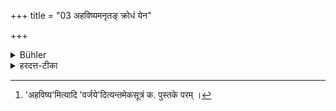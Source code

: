 +++
title = "03 अहविष्यमनृतङ् क्रोधं येन"

+++

<details><summary>Bühler</summary>

3. And food unfit for oblations, speaking an untruth, anger, and (acts or words) by which he might excite anger. He who desires a (good) memory, fame, wisdom, heavenly bliss, and prosperity, shall avoid these twelve (things and acts);
</details>

<details><summary>हरदत्त-टीका</summary>

## सूत्रम्
[^३]अहविष्यमनृतं क्रोधं येन च क्रोधयेत् ॥ ३॥  
### टिप्पनी
अहविष्य कोद्रवादि । अनृतं मिथ्यावचनम् । क्रोधः कोपः येन च कृतेनोक्तेन वा परं क्रोधयेत्, तच्च वर्जयेत् ॥३॥  

[^३]: 'अहविष्य'मित्यादि 'वर्जये'दित्यन्तमेकसूत्रं क. पुस्तके परम् ।   


## सूत्रम्
स्मृतिमिच्छन् यशो मेधां स्वर्गं पुष्टिं द्वादशैतानि वर्जयेत् ॥ ४ ॥  
### टिप्पनी
स्मृतिरधिगतस्य स्मरणम् । यशः ख्यातिः । मेधा प्रज्ञा । द्वादशैतानि विलयनादीनि वर्जयेत् स्मृत्यादिकमिच्छन् । पुनर्वर्जयेदिति गुणार्थोऽनुवादः स्मृत्यादिकं फलं विधातुम् । द्वादशैतानीति वचनं विलयनादेरपि परिग्रहार्थम्, अहविष्यादिकमेवानन्तरोक्तं मा ग्राहीदिति ॥४॥
</details>
